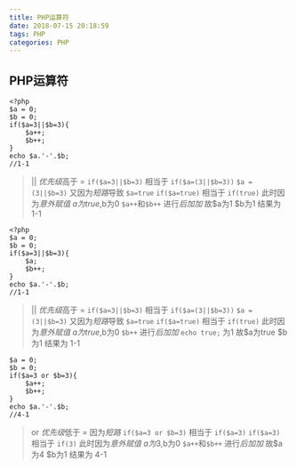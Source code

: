 ```yaml
---
title: PHP运算符
date: 2018-07-15 20:18:59
tags: PHP
categories: PHP
---
```


## PHP运算符


```
<?php
$a = 0;
$b = 0;
if($a=3||$b=3){
	$a++;
	$b++;
}
echo $a.'-'.$b;
//1-1
```
> || *优先级*高于 =
> `if($a=3||$b=3)` 相当于 `if($a=(3||$b=3))`
> `$a = (3||$b=3)` 又因为*短路*导致 `$a=true`
> `if($a=true)` 相当于 `if(true)` 此时因为*意外赋值* $a为true,$b为0
> `$a++`和`$b++` 进行*后加加* 
> 故$a为1 $b为1 结果为 1-1

```
<?php
$a = 0;
$b = 0;
if($a=3||$b=3){
    $a;
    $b++;
}
echo $a.'-'.$b;
//1-1
```
> || *优先级*高于 =
> `if($a=3||$b=3)` 相当于 `if($a=(3||$b=3))`
> `$a = (3||$b=3)` 又因为*短路*导致 `$a=true`
> `if($a=true)` 相当于 `if(true)` 此时因为*意外赋值* $a为true,$b为0
> `$b++` 进行*后加加*  `echo true;` 为1
> 故$a为true $b为1  结果为 1-1 

```
$a = 0;
$b = 0;
if($a=3 or $b=3){
    $a++;
    $b++;
}
echo $a.'-'.$b;
//4-1
```
> or *优先级*低于 =
> 因为*短路* `if($a=3 or $b=3)` 相当于 `if($a=3)`
> `if($a=3)` 相当于 `if(3)` 此时因为*意外赋值* $a为3,$b为0
> `$a++`和`$b++` 进行*后加加* 
> 故$a为4 $b为1 结果为 4-1